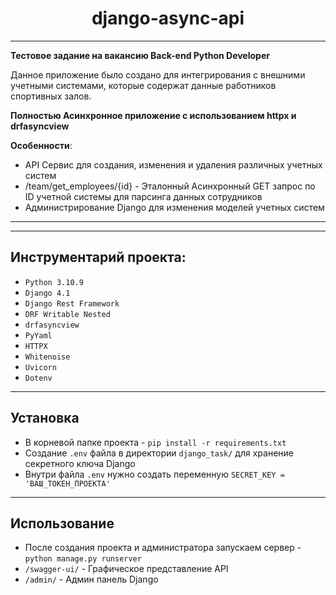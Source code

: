 <h1 align="center">django-async-api</h1>

---
**Тестовое задание на вакансию Back-end Python Developer**

Данное приложение было создано для интегрирования с внешними учетными системами,
которые содержат данные работников спортивных залов.

**Полностью Асинхронное приложение с использованием httpx и drfasyncview**

**Особенности**:
* API Сервис для создания, изменения и удаления различных учетных систем
* /team/get_employees/{id} - Эталонный Асинхронный GET запрос по ID учетной системы для парсинга данных сотрудников
* Администрирование Django для изменения моделей учетных систем
---


---
## Инструментарий проекта:

* `Python 3.10.9`
* `Django 4.1`
* `Django Rest Framework`
* `DRF Writable Nested`
* `drfasyncview`
* `PyYaml`
* `HTTPX`
* `Whitenoise`
* `Uvicorn`
* `Dotenv`
---
## Установка

* В корневой папке проекта - `pip install -r requirements.txt`
* Создание `.env` файла в директории `django_task/` для хранение секретного ключа Django
* Внутри файла `.env` нужно создать переменную `SECRET_KEY = 'ВАШ_ТОКЕН_ПРОЕКТА'` 

---
## Использование

* После создания проекта и администратора запускаем сервер - `python manage.py runserver`
* `/swagger-ui/` - Графическое представление API
* `/admin/` - Админ панель Django